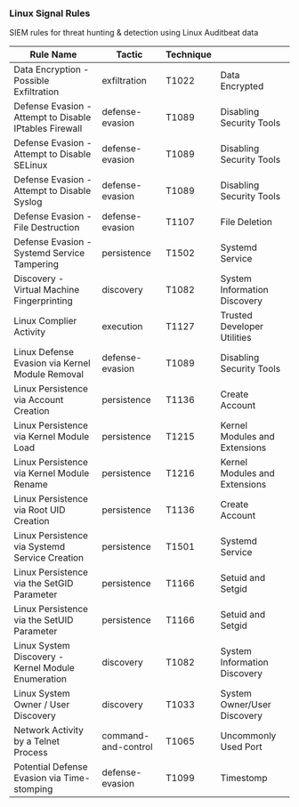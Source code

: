 ### Linux Signal Rules

SIEM rules for threat hunting & detection using Linux Auditbeat data

| Rule Name                                              | Tactic              | Technique |                               |
|--------------------------------------------------------|---------------------|-----------|-------------------------------|
| Data Encryption - Possible Exfiltration                | exfiltration        | T1022     | Data Encrypted                |
| Defense Evasion - Attempt to Disable IPtables Firewall | defense-evasion     | T1089     | Disabling Security Tools      |
| Defense Evasion - Attempt to Disable SELinux           | defense-evasion     | T1089     | Disabling Security Tools      |
| Defense Evasion - Attempt to Disable Syslog            | defense-evasion     | T1089     | Disabling Security Tools      |
| Defense Evasion - File Destruction                     | defense-evasion     | T1107     | File Deletion                 |
| Defense Evasion - Systemd Service Tampering            | persistence         | T1502     | Systemd Service               |
| Discovery - Virtual Machine Fingerprinting             | discovery           | T1082     | System Information Discovery  |
| Linux Complier Activity                                | execution           | T1127     | Trusted Developer Utilities   |
| Linux Defense Evasion via Kernel Module Removal        | defense-evasion     | T1089     | Disabling Security Tools      |
| Linux Persistence via Account Creation                 | persistence         | T1136     | Create Account                |
| Linux Persistence via Kernel Module Load               | persistence         | T1215     | Kernel Modules and Extensions |
| Linux Persistence via Kernel Module Rename             | persistence         | T1216     | Kernel Modules and Extensions |
| Linux Persistence via Root UID Creation                | persistence         | T1136     | Create Account                |
| Linux Persistence via Systemd Service Creation         | persistence         | T1501     | Systemd Service               |
| Linux Persistence via the SetGID Parameter             | persistence         | T1166     | Setuid and Setgid             |
| Linux Persistence via the SetUID Parameter             | persistence         | T1166     | Setuid and Setgid             |
| Linux System Discovery - Kernel Module Enumeration     | discovery           | T1082     | System Information Discovery  |
| Linux System Owner / User Discovery                    | discovery           | T1033     | System Owner/User Discovery   |
| Network Activity by a Telnet Process                   | command-and-control | T1065     | Uncommonly Used Port          |
| Potential Defense Evasion via Time-stomping            | defense-evasion     | T1099     | Timestomp                     |
